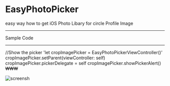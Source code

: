 # EasyPhotoPicker

easy way how to get iOS Photo Libary for circle Profile Image

***
Sample Code
***

//Show the picker
'let cropImagePicker = EasyPhotoPickerViewController()'
cropImagePicker.setParent(viewController: self)
cropImagePicker.pickerDelegate = self
cropImagePicker.showPickerAlert() ₩₩₩




![screensh](https://i.ibb.co/jWj0DtF/sample.gif)
